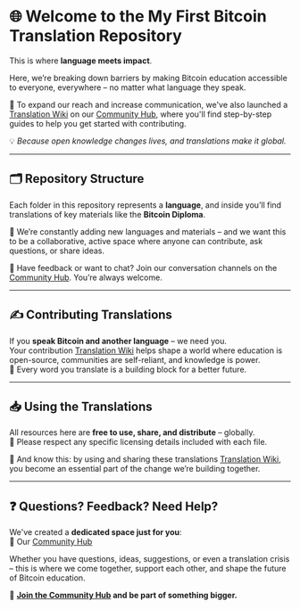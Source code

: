 # 🌐 Welcome to the My First Bitcoin Translation Repository

This is where **language meets impact**.  

Here, we’re breaking down barriers by making Bitcoin education accessible to everyone, everywhere – no matter what language they speak.

📖 To expand our reach and increase communication, we've also launched a [Translation Wiki](https://network.myfirstbitcoin.io/t/start-here-the-bitcoin-diploma-translations/265) on our [Community Hub](https://network.myfirstbitcoin.io), where you'll find step-by-step guides to help you get started with contributing.

💡 *Because open knowledge changes lives, and translations make it global.*

---

## 🗂️ Repository Structure

Each folder in this repository represents a **language**, and inside you’ll find translations of key materials like the **Bitcoin Diploma**.

🧩 We’re constantly adding new languages and materials – and we want this to be a collaborative, active space where anyone can contribute, ask questions, or share ideas.

💬 Have feedback or want to chat? Join our conversation channels on the [Community Hub](https://network.myfirstbitcoin.io). You’re always welcome.

---

## ✍️ Contributing Translations

If you **speak Bitcoin and another language** – we need you.  
Your contribution [Translation Wiki](https://network.myfirstbitcoin.io/t/start-here-the-bitcoin-diploma-translations/265) helps shape a world where education is open-source, communities are self-reliant, and knowledge is power.  
🧱 Every word you translate is a building block for a better future.

---

## 📥 Using the Translations

All resources here are **free to use, share, and distribute** – globally.  
📄 Please respect any specific licensing details included with each file.

🤝 And know this: by using and sharing these translations [Translation Wiki](https://network.myfirstbitcoin.io/c/translation/16), you become an essential part of the change we’re building together.

---

## ❓ Questions? Feedback? Need Help?

We've created a **dedicated space just for you**:  
🧭 Our [Community Hub](https://network.myfirstbitcoin.io)

Whether you have questions, ideas, suggestions, or even a translation crisis – this is where we come together, support each other, and shape the future of Bitcoin education.

🚀 **[Join the Community Hub](https://network.myfirstbitcoin.io) and be part of something bigger.**
